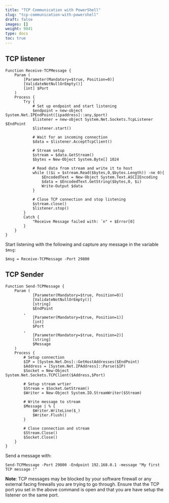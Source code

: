 ```yaml
---
title: "TCP Communication with PowerShell"
slug: "tcp-communication-with-powershell"
draft: false
images: []
weight: 9841
type: docs
toc: true
---
```


## TCP listener
    Function Receive-TCPMessage {
        Param ( 
            [Parameter(Mandatory=$true, Position=0)]
            [ValidateNotNullOrEmpty()] 
            [int] $Port
        ) 
        Process {
            Try { 
                # Set up endpoint and start listening
                $endpoint = new-object System.Net.IPEndPoint([ipaddress]::any,$port) 
                $listener = new-object System.Net.Sockets.TcpListener $EndPoint
                $listener.start() 
     
                # Wait for an incoming connection 
                $data = $listener.AcceptTcpClient() 
            
                # Stream setup
                $stream = $data.GetStream() 
                $bytes = New-Object System.Byte[] 1024
    
                # Read data from stream and write it to host
                while (($i = $stream.Read($bytes,0,$bytes.Length)) -ne 0){
                    $EncodedText = New-Object System.Text.ASCIIEncoding
                    $data = $EncodedText.GetString($bytes,0, $i)
                    Write-Output $data
                }
             
                # Close TCP connection and stop listening
                $stream.close()
                $listener.stop()
            }
            Catch {
                "Receive Message failed with: `n" + $Error[0]
            }
        }
    }
    
Start listening with the following and capture any message in the variable `$msg`:
 
    $msg = Receive-TCPMessage -Port 29800

## TCP Sender
    Function Send-TCPMessage { 
        Param ( 
                [Parameter(Mandatory=$true, Position=0)]
                [ValidateNotNullOrEmpty()] 
                [string] 
                $EndPoint
            , 
                [Parameter(Mandatory=$true, Position=1)]
                [int]
                $Port
            , 
                [Parameter(Mandatory=$true, Position=2)]
                [string]
                $Message
        ) 
        Process {
            # Setup connection 
            $IP = [System.Net.Dns]::GetHostAddresses($EndPoint) 
            $Address = [System.Net.IPAddress]::Parse($IP) 
            $Socket = New-Object System.Net.Sockets.TCPClient($Address,$Port) 
        
            # Setup stream wrtier 
            $Stream = $Socket.GetStream() 
            $Writer = New-Object System.IO.StreamWriter($Stream)
    
            # Write message to stream
            $Message | % {
                $Writer.WriteLine($_)
                $Writer.Flush()
            }
        
            # Close connection and stream
            $Stream.Close()
            $Socket.Close()
        }
    }

Send a message with:

    Send-TCPMessage -Port 29800 -Endpoint 192.168.0.1 -message "My first TCP message !"

**Note**: TCP messages may be blocked by your software firewall or any external facing firewalls you are trying to go through. Ensure that the TCP port you set in the above command is open and that you are have setup the listener on the same port.       

